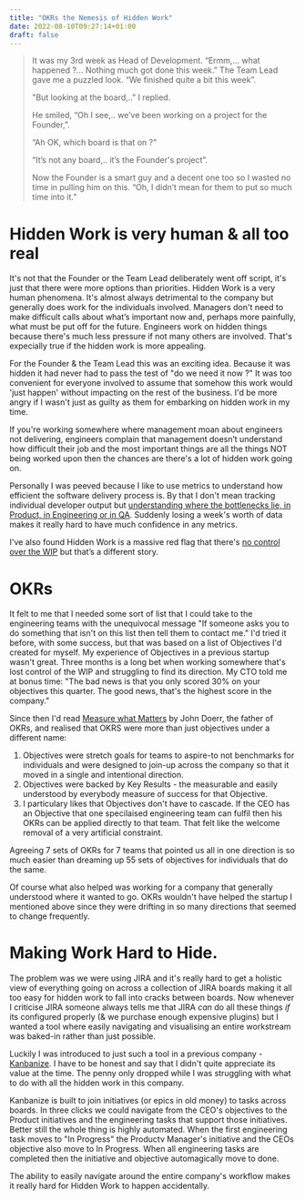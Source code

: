 ```yaml
---
title: "OKRs the Nemesis of Hidden Work"
date: 2022-08-10T09:27:14+01:00
draft: false
---
```


> It was my 3rd week as Head of Development. “Ermm,... what happened ?... Nothing much got done this week.” 
The Team Lead gave me a puzzled look. “We finished quite a bit this week”.
>
>"But looking at the board,..” I replied.
>
>He smiled, “Oh I see,.. we’ve been working on a project for the Founder,”. 
>
>“Ah OK, which board is that on ?”
>
>“It’s not any board,.. it’s the Founder's project”.
>
> Now the Founder is a smart guy and a decent one too so I wasted no time in pulling him on this. “Oh, I didn’t mean for them to put so much time into it.”

# Hidden Work is very human & all too real

It's not that the Founder or the Team Lead deliberately went off script, it's just that there were more options than priorities. Hidden Work is a very human phenomena. It's almost always detrimental to the company but generally does work for the individuals involved. Managers don't need to make difficult calls about what’s important now and, perhaps more painfully, what must be put off for the future. Engineers work on hidden things because there's much less pressure if not many others are involved. That's expecially true if the hidden work is more appealing.

For the Founder & the Team Lead this was an exciting idea. Because it was hidden it had never had to pass the test of "do we need it now ?" It was too convenient for everyone involved to assume that somehow this work would 'just happen' without impacting on the rest of the business. I'd be more angry if I wasn't just as guilty as them for embarking on hidden work in my time.

If you're working somewhere where management moan about engineers not delivering, engineers complain that management doesn’t understand how difficult their job and the most important things are all the things NOT being worked upon then the chances are there's a lot of hidden work going on.

Personally I was peeved because I like to use metrics to understand how efficient the software delivery process is. By that I don't mean tracking individual developer output but [understanding where the bottlenecks lie, in Product, in Engineering or in QA](). Suddenly losing a week's worth of data makes it really hard to have much confidence in any metrics. 

I've also found Hidden Work is a massive red flag that there's [no control over the WIP]() but that’s a different story.

# OKRs

It felt to me that I needed some sort of list that I could take to the engineering teams with the unequivocal message "If someone asks you to do something that isn't on this list then tell them to contact me." I'd tried it before, with some success, but that was based on a list of Objectives I'd created for myself. My experience of Objectives in a previous startup wasn't great. Three months is a long bet when working somewhere that's lost control of the WIP and struggling to find its direction. My CTO told me at bonus time: "The bad news is that you only scored 30% on your objectives this quarter. The good news, that's the highest score in the company."   

Since then I'd read [Measure what Matters](https://www.amazon.co.uk/Measure-What-Matters-Simple-Drives/dp/024134848X) by John Doerr, the father of OKRs, and realised that OKRS were more than just objectives under a different name:

1. Objectives were stretch goals for teams to aspire-to not benchmarks for individuals and were designed to join-up across the company so that it moved in a single and intentional direction. 
2. Objectives were backed by Key Results - the measurable and easily understood by everybody measure of success for that Objective.
3. I particulary likes that Objectives don't have to cascade. If the CEO has an Objective that one specilaised engineering team can fulfil then his OKRs can be applied directly to that team. That felt like the welcome removal of a very artificial constraint.

Agreeing 7 sets of OKRs for 7 teams that pointed us all in one direction is so much easier than dreaming up 55 sets of objectives for individuals that do the same.

Of course what also helped was working for a company that generally understood where it wanted to go. OKRs wouldn't have helped the startup I mentioned above since they were drifting in so many directions that seemed to change frequently.

# Making Work Hard to Hide.

The problem was we were using JIRA and it's really hard to get a holistic view of everything going on across a collection of JIRA boards making it all too easy for hidden work to fall into cracks between boards. Now whenever I criticise JIRA someone always tells me that JIRA *can* do all these things *if* its configured properly (& we purchase enough expensive plugins) but I wanted a tool where easily navigating and visualising an entire workstream was baked-in rather than just possible.

Luckily I was introduced to just such a tool in a previous company - [Kanbanize](kanbanize.com). I have to be honest and say that I didn't quite appreciate its value at the time. The penny only dropped while I was struggling with what to do with all the hidden work in this company.

Kanbanize is built to join initiatives (or epics in old money) to tasks across boards. In three clicks we could navigate from the CEO's objectives to the Product initiatives and the engineering tasks that support those initiatives. Better still the whole thing is highly automated. When the first engineering task moves to "In Progress" the Productv Manager's initiative and the CEOs objective also move to In Progress. When all engineering tasks are completed then the initiative and objective automagically move to done.

The ability to easily navigate around the entire company's workflow makes it really hard for Hidden Work to happen accidentally.  





